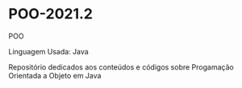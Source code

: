 # POO-2021.2
POO

Linguagem Usada: Java

Repositório dedicados aos conteúdos e códigos sobre Progamação Orientada a Objeto em Java
